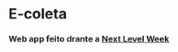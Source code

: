 # E-coleta

### Web app feito drante a [Next Level Week](https://nextlevelweek.com/inscricao/1?ref=U13718410J)
